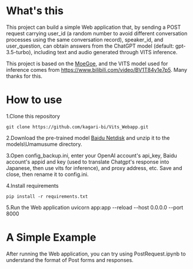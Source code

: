 # What's this
This project can build a simple Web application that, by sending a POST request carrying user_id (a random number to avoid different conversation processes using the same conversation record), speaker_id, and user_question, can obtain answers from the ChatGPT model (default: gpt-3.5-turbo), including text and audio generated through VITS inference. 

This project is based on the [MoeGoe](https://github.com/CjangCjengh/MoeGoe), and the VITS model used for inference comes from https://www.bilibili.com/video/BV1T84y1e7p5. Many thanks for this.

# How to use
1.Clone this repository
```
git clone https://github.com/kagari-bi/Vits_Webapp.git
```
2.Download the pre-trained model [Baidu Netdisk](https://pan.baidu.com/s/1fl9504KPKlnZFE6Ix8HXjw?pwd=csyc) and unzip it to the models\Umamusume directory.

3.Open config_backup.ini, enter your OpenAI account's api_key, Baidu account's appid and key (used to translate Chatgpt's response into Japanese, then use vits for inference), and proxy address, etc. Save and close, then rename it to config.ini.

4.Install requirements
```
pip install -r requirements.txt
```
5.Run the Web application
uvicorn app:app --reload --host 0.0.0.0 --port 8000

# A Simple Example
After running the Web application, you can try using PostRequest.ipynb to understand the format of Post forms and responses.
